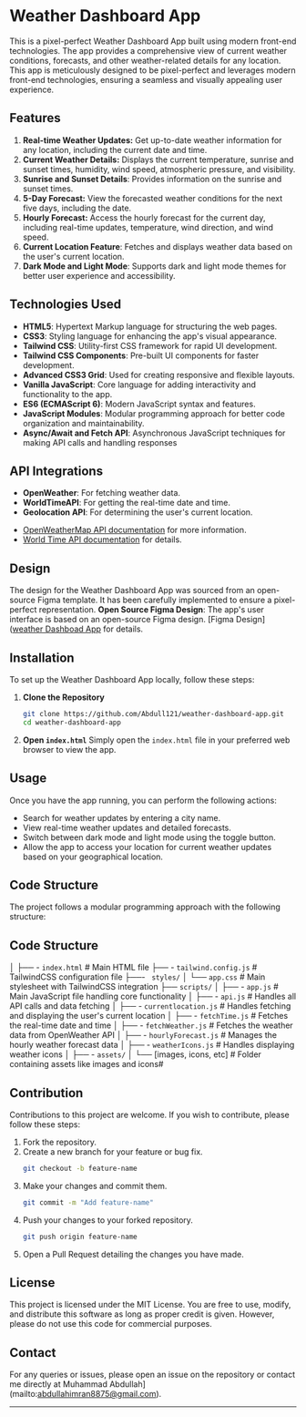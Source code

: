 # Weather Dashboard App

This is a pixel-perfect Weather Dashboard App built using modern front-end technologies. The app provides a comprehensive view of current weather conditions, forecasts, and other weather-related details for any location. This app is meticulously designed to be pixel-perfect and leverages modern front-end technologies, ensuring a seamless and visually appealing user experience.

## Features
1. **Real-time Weather Updates:**
Get up-to-date weather information for any location, including the current date and time.
2. **Current Weather Details:** 
Displays the current temperature, sunrise and sunset times, humidity, wind speed, atmospheric pressure, and visibility.
3. **Sunrise and Sunset Details**: Provides information on the sunrise and sunset times.
4. **5-Day Forecast:**
View the forecasted weather conditions for the next five days, including the date.
5. **Hourly Forecast:**
Access the hourly forecast for the current day, including real-time updates, temperature, wind direction, and wind speed.
6.  **Current Location Feature**:
 Fetches and displays weather data based on the user's current location.
7. **Dark Mode and Light Mode**:
 Supports dark and light mode themes for better user experience and accessibility.

## Technologies Used

- **HTML5**: Hypertext Markup language for structuring the web pages.
- **CSS3**: Styling language for enhancing the app's visual appearance.
- **Tailwind CSS**: Utility-first CSS framework for rapid UI development.
- **Tailwind CSS Components**: Pre-built UI components for faster development.
- **Advanced CSS3 Grid**: Used for creating responsive and flexible layouts.
- **Vanilla JavaScript**: Core language for adding interactivity and functionality to the app.
- **ES6 (ECMAScript 6)**: Modern JavaScript syntax and features.
- **JavaScript Modules**: Modular programming approach for better code organization and maintainability.
- **Async/Await and Fetch API**: Asynchronous JavaScript techniques for making API calls and handling responses

## API Integrations
- **OpenWeather**: For fetching weather data.
- **WorldTimeAPI**: For getting the real-time date and time.
- **Geolocation API**: For determining the user's current location.

* [OpenWeatherMap API documentation](https://openweathermap.org/api) for more information.
* [World Time API documentation](https://worldtimeapi.org/api) for details.

## Design
The design for the Weather Dashboard App was sourced from an open-source Figma template. It has been carefully implemented to ensure a pixel-perfect representation.
**Open Source Figma Design**: The app's user interface is based on an open-source Figma design.
[Figma Design]([weather Dashboad App](https://www.figma.com/design/7aWA4f1MiooSemq7KvTHbK/Weather-Dashboard-(Community)?node-id=1-3) for details.


## Installation

To set up the Weather Dashboard App locally, follow these steps:

1. **Clone the Repository**
    ```bash
    git clone https://github.com/Abdull121/weather-dashboard-app.git
    cd weather-dashboard-app
    ```

2. **Open `index.html`**
   Simply open the `index.html` file in your preferred web browser to view the app.

## Usage

Once you have the app running, you can perform the following actions:
- Search for weather updates by entering a city name.
- View real-time weather updates and detailed forecasts.
- Switch between dark mode and light mode using the toggle button.
- Allow the app to access your location for current weather updates based on your geographical location.

## Code Structure

The project follows a modular programming approach with the following structure:


## Code Structure
│
├── -  `index.html` # Main HTML file
├── - `tailwind.config.js` # TailwindCSS configuration file
├──- ` styles/`
│ └── `app.css` # Main stylesheet with TailwindCSS integration
├── `scripts/`
│ ├── -  `app.js` # Main JavaScript file handling core functionality
│ ├── - `api.js` # Handles all API calls and data fetching
│ ├── - `currentlocation.js` # Handles fetching and displaying the user's current location
│ ├── - `fetchTime.js` # Fetches the real-time date and time
│ ├── - `fetchWeather.js` # Fetches the weather data from OpenWeather API
│ ├── - `hourlyForecast.js` # Manages the hourly weather forecast data
│ ├── - `weatherIcons.js` # Handles displaying weather icons
│ 
├── - `assets/`
│ └── [images, icons, etc] # Folder containing assets like images and icons#



## Contribution

Contributions to this project are welcome. If you wish to contribute, please follow these steps:

1. Fork the repository.
2. Create a new branch for your feature or bug fix.
    ```bash
    git checkout -b feature-name
    ```
3. Make your changes and commit them.
    ```bash
    git commit -m "Add feature-name"
    ```
4. Push your changes to your forked repository.
    ```bash
    git push origin feature-name
    ```
5. Open a Pull Request detailing the changes you have made.

## License

This project is licensed under the MIT License. You are free to use, modify, and distribute this software as long as proper credit is given. However, please do not use this code for commercial purposes.

## Contact

For any queries or issues, please open an issue on the repository or contact me directly at Muhammad Abdullah](mailto:abdullahimran8875@gmail.com).

---


